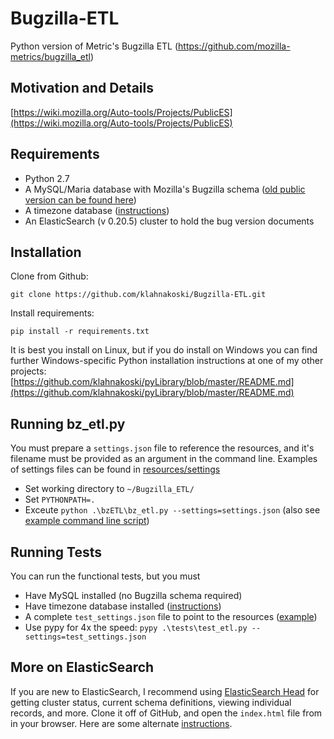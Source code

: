
Bugzilla-ETL
============

Python version of Metric's Bugzilla ETL (https://github.com/mozilla-metrics/bugzilla_etl)

Motivation and Details
----------------------

[https://wiki.mozilla.org/Auto-tools/Projects/PublicES](https://wiki.mozilla.org/Auto-tools/Projects/PublicES)

Requirements
------------

  * Python 2.7
  * A MySQL/Maria database with Mozilla's Bugzilla schema ([old public version can be found here](http://people.mozilla.com/~mhoye/bugzilla/))
  * A timezone database ([instructions](./tests/resources/mySQL/README.md))
  * An ElasticSearch (v 0.20.5) cluster to hold the bug version documents

Installation
------------

Clone from Github:

    git clone https://github.com/klahnakoski/Bugzilla-ETL.git

Install requirements:

    pip install -r requirements.txt

It is best you install on Linux, but if you do install on Windows you can find 
further Windows-specific Python installation instructions at one of my other projects: [https://github.com/klahnakoski/pyLibrary/blob/master/README.md](https://github.com/klahnakoski/pyLibrary/blob/master/README.md)


Running bz_etl.py
-----------------------

You must prepare a ```settings.json``` file to reference the resources, and it's filename must be provided as an argument in the command line. Examples of settings files can be found in [resources/settings](resources/settings)

  * Set working directory to ```~/Bugzilla_ETL/```
  * Set ```PYTHONPATH=.```
  * Exceute ```python .\bzETL\bz_etl.py --settings=settings.json``` (also see [example command line script](resources/scripts/bz_etl.bat))



Running Tests
-------------

You can run the functional tests, but you must

  * Have MySQL installed (no Bugzilla schema required)
  * Have timezone database installed ([instructions](./tests/resources/mySQL/README.md))
  * A complete ```test_settings.json``` file to point to the resources ([example](./resources/settings/test_settings_example.json))
  * Use pypy for 4x the speed: ```pypy .\tests\test_etl.py --settings=test_settings.json```



More on ElasticSearch
---------------------

If you are new to ElasticSearch, I recommend using [ElasticSearch Head](https://github.com/mobz/elasticsearch-head)
for getting cluster status, current schema definitions, viewing individual
records, and more.  Clone it off of GitHub, and open the ```index.html``` file
from in your browser.  Here are some alternate [instructions](http://mobz.github.io/elasticsearch-head/).